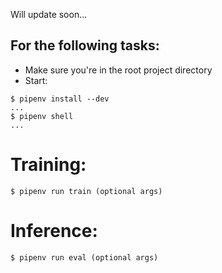 Will update soon...

## For the following tasks:
- Make sure you're in the root project directory
- Start:
```
$ pipenv install --dev
...
$ pipenv shell
...
```

# Training:
```
$ pipenv run train (optional args)
```

# Inference:
```
$ pipenv run eval (optional args)
```


